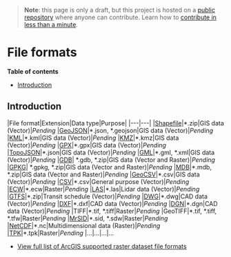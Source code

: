 > **Note**: this page is only a draft, but this project is hosted on a [public repository](https://github.com/hhkaos/awesome-arcgis) where anyone can contribute. Learn how to [contribute in less than a minute](https://github.com/hhkaos/awesome-arcgis/blob/master/CONTRIBUTING.md#contributions).

# File formats

<!-- START doctoc generated TOC please keep comment here to allow auto update -->
<!-- DON'T EDIT THIS SECTION, INSTEAD RE-RUN doctoc TO UPDATE -->
**Table of contents**

- [Introduction](#introduction)

<!-- END doctoc generated TOC please keep comment here to allow auto update -->

## Introduction


|File format|Extension|Data type|Purpose|
|---|---|
|[Shapefile](./shapefile/README.md)|\*.zip|GIS data (Vector)|*Pending*
|[GeoJSON](./geojson/README.md)|\*.json, \*.geojson|GIS data (Vector)|*Pending*
|[KML](./kml/README.md)|\*.kml|GIS data (Vector)|*Pending*
|[KMZ](./kmz/README.md)|\*.kmz|GIS data (Vector)|*Pending*
|[GPX](./gpx/README.md)|\*.gpx|GIS data (Vector)|*Pending*
|[TopoJSON](./topojson/README.md)|\*.json|GIS data (Vector)|*Pending*
|[GML](./gml/README.md)|\*.gml, \*.xml|GIS data (Vector)|*Pending*
|[GDB](./gdb/README.md)| \*.gdb, \*.zip|GIS data (Vector and Raster)|*Pending*
|[GPKG](./gpkg/README.md)| \*.gpkg, \*.zip|GIS data (Vector and Raster)|*Pending*
|[MDB](./mdb/README.md)|\*.mdb, \*.zip|GIS data (Vector and Raster)|*Pending*
|[GeoCSV](./geocsv/README.md)|\*.csv|GIS data (Vector)|*Pending*
|[CSV](./csv/README.md)|\*.csv|General purpose (Vector)|*Pending*
|[ECW](./ecw/README.md)|\*.ecw|Raster|*Pending*
|[LAS](./las/README.md)|\*.las|Lidar data (Vector)|*Pending*
|[GTFS](./gtfs/README.md)|\*.zip|Transit schedule (Vector)|*Pending*
|[DWG](./dwg/README.md)|\*.dwg|CAD data (Vector)|*Pending*
|[DXF](./dxf/README.md)|\*.dxf|CAD data (Vector)|*Pending*
|[DGN](./dgn/README.md)|\*.dgn|CAD data (Vector)|*Pending*
|TIFF|\*.tif, \*.tiff|Raster|*Pending*
|GeoTIFF|\*.tif, \*.tiff, \*.tfw|Raster|*Pending*
|[MrSID](./sid/README.md)|\*.sid, \*.sdw|Raster|*Pending*
|[NetCDF](./nc/README.md)|\*.nc|Multidimensional data (Raster)|*Pending*
|[TPK](./tpk/README.md)|\*.tpk|Raster|*Pending*
|...|...|...|...

* [View full list of ArcGIS supported raster dataset file formats](http://desktop.arcgis.com/en/arcmap/latest/manage-data/raster-and-images/supported-raster-dataset-file-formats.htm)
